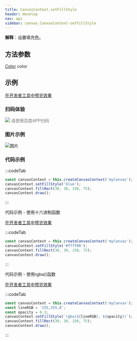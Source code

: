 ```yaml
---
title: CanvasContext.setFillStyle
header: develop
nav: api
sidebar: canvas_CanvasContext-setFillStyle
---
```

 

**解释**：设置填充色。

 
## 方法参数

 [Color](/develop/api/canvas_color/) color
## 示例

<a href="swanide://fragment/130dc92945ea6869f8d81213f6e780e71573717221468" title="在开发者工具中预览效果" target="_self">在开发者工具中预览效果</a>
 
 
### 扫码体验

<div class='scan-code-container'>
    <img src="https://b.bdstatic.com/miniapp/assets/images/doc_demo/pages_createCanvasContext.png" class="demo-qrcode-image" />
    <font color=#777 12px>请使用百度APP扫码</font>
</div>

###  图片示例  
![图片](../../../../img/api/canvas/setFillStyle.png)

### 代码示例 

:::codeTab
```js
const canvasContext = this.createCanvasContext('myCanvas');
canvasContext.setFillStyle('blue');
canvasContext.fillRect(30, 30, 150, 75);
canvasContext.draw();
```
:::

 代码示例 - 使用十六进制函数 

<a href="swanide://fragment/bb52dcf222fe5df30affb383be4929521576350576252" title="在开发者工具中预览效果" target="_self">在开发者工具中预览效果</a>

:::codeTab
```js
const canvasContext = this.createCanvasContext('myCanvas');
canvasContext.setFillStyle('#ffff00');
canvasContext.fillRect(30, 30, 150, 75);
canvasContext.draw();
```
:::

 代码示例 - 使用rgba()函数 

<a href="swanide://fragment/91a77100a84ba784a001322bcfceebd31576350857189" title="在开发者工具中预览效果" target="_self">在开发者工具中预览效果</a>

:::codeTab
```js
const canvasContext = this.createCanvasContext('myCanvas');
const lineRGB = '255,255,0';
const opacity = 0.3;
canvasContext.setFillStyle(`rgba(${lineRGB}, ${opacity})`);
canvasContext.fillRect(30, 30, 150, 75);
canvasContext.draw();
```
:::


